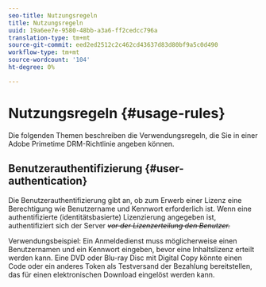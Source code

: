 ```yaml
---
seo-title: Nutzungsregeln
title: Nutzungsregeln
uuid: 19a6ee7e-9580-48bb-a3a6-ff2cedcc796a
translation-type: tm+mt
source-git-commit: eed2ed2512c2c462cd43637d83d80bf9a5c0d490
workflow-type: tm+mt
source-wordcount: '104'
ht-degree: 0%

---
```



# Nutzungsregeln {#usage-rules}

Die folgenden Themen beschreiben die Verwendungsregeln, die Sie in einer Adobe Primetime DRM-Richtlinie angeben können.

## Benutzerauthentifizierung {#user-authentication}

Die Benutzerauthentifizierung gibt an, ob zum Erwerb einer Lizenz eine Berechtigung wie Benutzername und Kennwort erforderlich ist. Wenn eine authentifizierte (identitätsbasierte) Lizenzierung angegeben ist, authentifiziert sich der Server ~~_vor der Lizenzerteilung den Benutzer._~~

Verwendungsbeispiel: Ein Anmeldedienst muss möglicherweise einen Benutzernamen und ein Kennwort eingeben, bevor eine Inhaltslizenz erteilt werden kann. Eine DVD oder Blu-ray Disc mit Digital Copy könnte einen Code oder ein anderes Token als Testversand der Bezahlung bereitstellen, das für einen elektronischen Download eingelöst werden kann.